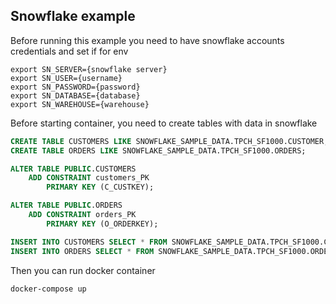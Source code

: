 ## Snowflake example
Before running this example you need to have snowflake accounts credentials and set if for env
```
export SN_SERVER={snowflake server}
export SN_USER={username}
export SN_PASSWORD={password}
export SN_DATABASE={database}
export SN_WAREHOUSE={warehouse}
```

Before starting container, you need to create tables with data in snowflake
```sql
CREATE TABLE CUSTOMERS LIKE SNOWFLAKE_SAMPLE_DATA.TPCH_SF1000.CUSTOMER;
CREATE TABLE ORDERS LIKE SNOWFLAKE_SAMPLE_DATA.TPCH_SF1000.ORDERS;

ALTER TABLE PUBLIC.CUSTOMERS
    ADD CONSTRAINT customers_PK
        PRIMARY KEY (C_CUSTKEY);

ALTER TABLE PUBLIC.ORDERS
    ADD CONSTRAINT orders_PK
        PRIMARY KEY (O_ORDERKEY);

INSERT INTO CUSTOMERS SELECT * FROM SNOWFLAKE_SAMPLE_DATA.TPCH_SF1000.CUSTOMER LIMIT 100000;
INSERT INTO ORDERS SELECT * FROM SNOWFLAKE_SAMPLE_DATA.TPCH_SF1000.ORDERS LIMIT 1000000;
```

Then you can run docker container
```bash
docker-compose up
```

